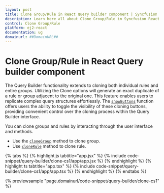 ```yaml
---
layout: post
title: Clone Group/Rule in React Query builder component | Syncfusion
description: Learn here all about Clone Group/Rule in Syncfusion React Query builder component of Syncfusion Essential JS 2 and more.
control: Clone Group/Rule 
platform: ej2-react
documentation: ug
domainurl: ##DomainURL##
---
```


# Clone Group/Rule in React Query builder component

The Query Builder functionality extends to cloning both individual rules and entire groups. Utilizing the Clone options will generate an exact duplicate of a rule or group adjacent to the original one. This feature enables users to replicate complex query structures effortlessly. The [`showButtons`](https://ej2.syncfusion.com/react/documentation/api/query-builder/#showbuttons) function offers users the ability to toggle the visibility of these cloning buttons, providing convenient control over the cloning process within the Query Builder interface.

You can clone groups and rules by interacting through the user interface and methods.

* Use the [`cloneGroup`](https://ej2.syncfusion.com/react/documentation/api/query-builder/#clonegroup) method to clone group.
* Use [`cloneRule`](https://ej2.syncfusion.com/react/documentation/api/query-builder/#clonerule) method to clone rule.

{% tabs %}
{% highlight js tabtitle="app.jsx" %}
{% include code-snippet/query-builder/clone-cs1/app/app.jsx %}
{% endhighlight %}
{% highlight ts tabtitle="app.tsx" %}
{% include code-snippet/query-builder/clone-cs1/app/app.tsx %}
{% endhighlight %}
{% endtabs %}

 {% previewsample "page.domainurl/code-snippet/query-builder/clone-cs1" %}